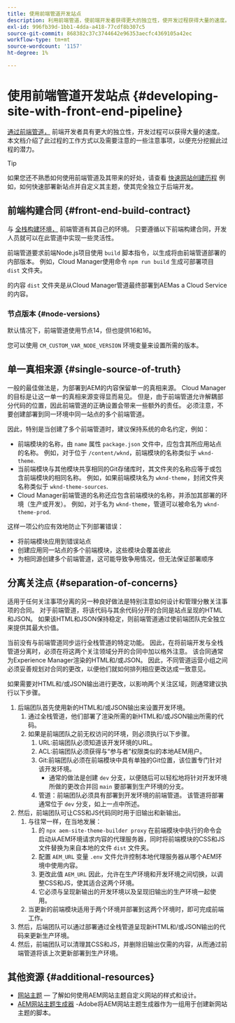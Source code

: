 ```yaml
---
title: 使用前端管道开发站点
description: 利用前端管道，使前端开发者获得更大的独立性，使开发过程获得大量的速度。 本文档介绍了前端构建过程中应考虑的一些特定注意事项。
exl-id: 996fb39d-1bb1-4dda-a418-77cdf8b307c5
source-git-commit: 868382c37c3744642e96353aecfc4369105a42ec
workflow-type: tm+mt
source-wordcount: '1157'
ht-degree: 1%

---
```



# 使用前端管道开发站点 {#developing-site-with-front-end-pipeline}

[通过前端管道，](/help/implementing/cloud-manager/configuring-pipelines/introduction-ci-cd-pipelines.md#front-end) 前端开发者具有更大的独立性，开发过程可以获得大量的速度。 本文档介绍了此过程的工作方式以及需要注意的一些注意事项，以便充分挖掘此过程的潜力。

>[!TIP]
>
>如果您还不熟悉如何使用前端管道及其带来的好处，请查看 [快速网站创建历程](/help/journey-sites/quick-site/overview.md) 例如，如何快速部署新站点并自定义其主题，使其完全独立于后端开发。

## 前端构建合同 {#front-end-build-contract}

与 [全栈构建环境，](/help/implementing/cloud-manager/getting-access-to-aem-in-cloud/build-environment-details.md) 前端管道有其自己的环境。 只要遵循以下前端构建合同，开发人员就可以在此管道中实现一些灵活性。

前端管道要求前端Node.js项目使用 `build` 脚本指令，以生成将由前端管道部署的内部版本。 例如，Cloud Manager使用命令 `npm run build` 生成可部署项目 `dist` 文件夹。

的内容 `dist` 文件夹是从Cloud Manager管道最终部署到AEMas a Cloud Service的内容。

### 节点版本 {#node-versions}

默认情况下，前端管道使用节点14，但也提供16和16。

您可以使用 `CM_CUSTOM_VAR_NODE_VERSION` 环境变量来设置所需的版本。

## 单一真相来源 {#single-source-of-truth}

一般的最佳做法是，为部署到AEM的内容保留单一的真相来源。 Cloud Manager的目标是让这一单一的真相来源变得显而易见。 但是，由于前端管道允许解耦部分代码的位置，因此前端管道的正确设置会带来一些额外的责任。 必须注意，不要创建部署到同一环境中同一站点的多个前端管道。

因此，特别是当创建了多个前端管道时，建议保持系统的命名约定，例如：

* 前端模块的名称，由 `name` 属性 `package.json` 文件中，应包含其所应用站点的名称。 例如，对于位于 `/content/wknd`，前端模块的名称类似于 `wknd-theme`.
* 当前端模块与其他模块共享相同的Git存储库时，其文件夹的名称应等于或包含前端模块的相同名称。 例如，如果前端模块名为 `wknd-theme`，封闭文件夹名称类似于 `wknd-theme-sources`.
* Cloud Manager前端管道的名称还应包含前端模块的名称，并添加其部署的环境（生产或开发）。 例如，对于名为 `wknd-theme`，管道可以被命名为 `wknd-theme-prod`.

这样一项公约应有效地防止下列部署错误：

* 将前端模块应用到错误站点
* 创建应用同一站点的多个前端模块，这些模块会覆盖彼此
* 为相同源创建多个前端管道，这可能导致争用情况，但无法保证部署顺序

## 分离关注点 {#separation-of-concerns}

适用于任何关注事项分离的另一种良好做法是特别注意如何设计和管理分散关注事项的合同。 对于前端管道，将该代码与其余代码分开的合同是站点呈现的HTML和JSON。 如果该HTML和JSON保持稳定，则前端管道通过使前端团队完全独立来提供其最大价值。

当前没有与前端管道同步运行全栈管道的特定功能。 因此，在将前端开发与全栈管道分离时，必须在将这两个关注领域分开的合同中加以格外注意。 该合同通常为Experience Manager渲染的HTML和/或JSON。 因此，不同管道运营小组之间必须妥善规划对合同的更改，以便他们就如何排列相应更改达成一致意见。

如果需要对HTML和/或JSON输出进行更改，以影响两个关注区域，则通常建议执行以下步骤。

1. 后端团队首先使用新的HTML和/或JSON输出来设置开发环境。
   1. 通过全栈管道，他们部署了渲染所需的新HTML和/或JSON输出所需的代码。
   1. 如果是前端团队之前无权访问的环境，则必须执行以下步骤。
      1. URL:前端团队必须知道该开发环境的URL。
      1. ACL:前端团队必须获得与“参与者”权限类似的本地AEM用户。
      1. Git:前端团队必须在前端模块中具有单独的Git位置，该位置专门针对该开发环境。
         * 通常的做法是创建 `dev` 分支，以便随后可以轻松地将针对开发环境所做的更改合并回 `main` 要部署到生产环境的分支。
      1. 管道：前端团队必须具有部署到开发环境的前端管道。 该管道将部署通常位于 `dev` 分支，如上一点中所述。
1. 然后，前端团队可让CSS和JS代码同时用于旧输出和新输出。
   1. 与往常一样，在当地发展：
      1. 的 `npx aem-site-theme-builder proxy` 在前端模块中执行的命令会启动从AEM环境请求内容的代理服务器，同时将前端模块的CSS和JS文件替换为来自本地的文件 `dist` 文件夹。
      1. 配置 `AEM_URL` 变量 `.env` 文件允许控制本地代理服务器从哪个AEM环境中使用内容。
      1. 更改此值 `AEM_URL` 因此，允许在生产环境和开发环境之间切换，以调整CSS和JS，使其适合这两个环境。
      1. 它必须与呈现新输出的开发环境以及呈现旧输出的生产环境一起使用。
   1. 当更新的前端模块适用于两个环境并部署到这两个环境时，即可完成前端工作。
1. 然后，后端团队可以通过部署通过全栈管道呈现新HTML和/或JSON输出的代码来更新生产环境。
1. 然后，前端团队可以清理其CSS和JS，并删除旧输出仅需的内容，从而通过前端管道将该上次更新部署到生产环境。

## 其他资源 {#additional-resources}

* [网站主题](/help/sites-cloud/administering/site-creation/site-themes.md)  — 了解如何使用AEM网站主题自定义网站的样式和设计。
* [AEM网站主题生成器](https://github.com/adobe/aem-site-theme-builder) -Adobe将AEM网站主题生成器作为一组用于创建新网站主题的脚本。
